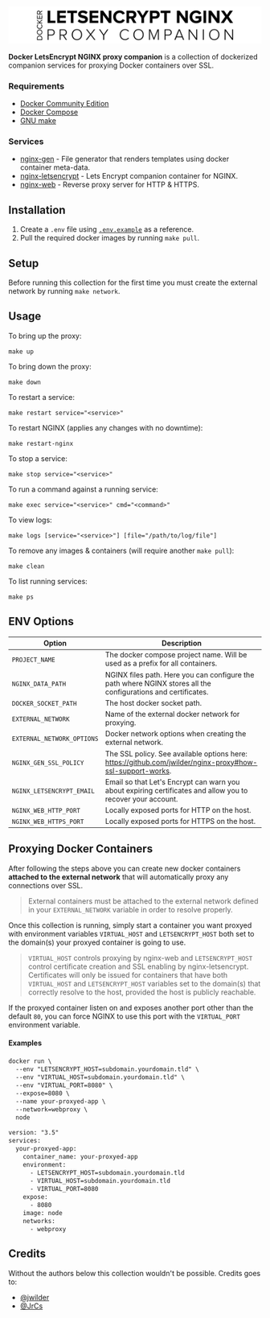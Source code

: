 <img src="logo/logo.png" />

**Docker LetsEncrypt NGINX proxy companion** is a collection of dockerized companion services for proxying Docker containers over SSL.

### Requirements

- [Docker Community Edition](https://www.docker.com/community-edition)
- [Docker Compose](https://docs.docker.com/compose/)
- [GNU make](https://www.gnu.org/software/make/)

### Services

- [nginx-gen](https://github.com/jwilder/docker-gen) - File generator that renders templates using docker container meta-data.
- [nginx-letsencrypt](https://github.com/nginx-proxy/docker-letsencrypt-nginx-proxy-companion) - Lets Encrypt companion container for NGINX.
- [nginx-web](https://hub.docker.com/_/nginx) - Reverse proxy server for HTTP & HTTPS.

## Installation

1. Create a `.env` file using [`.env.example`](.env.example) as a reference.
2. Pull the required docker images by running `make pull`.

## Setup

Before running this collection for the first time you must create the external network by running `make network`.

## Usage

To bring up the proxy:

```
make up
```

To bring down the proxy:

```
make down
```

To restart a service:

```
make restart service="<service>"
```

To restart NGINX (applies any changes with no downtime):

```
make restart-nginx
```

To stop a service:

```
make stop service="<service>"
```

To run a command against a running service:

```
make exec service="<service>" cmd="<command>"
```

To view logs:

```
make logs [service="<service>"] [file="/path/to/log/file"]
```

To remove any images & containers (will require another `make pull`):

```
make clean
```

To list running services:

```
make ps
```

## ENV Options
| Option                     | Description                                                                                                   |
| -------------------------- | ------------------------------------------------------------------------------------------------------------- |
| `PROJECT_NAME`             | The docker compose project name. Will be used as a prefix for all containers.                                 |
| `NGINX_DATA_PATH`          | NGINX files path. Here you can configure the path where NGINX stores all the configurations and certificates. |
| `DOCKER_SOCKET_PATH`       | The host docker socket path.                                                                                  |
| `EXTERNAL_NETWORK`         | Name of the external docker network for proxying.                                                             |
| `EXTERNAL_NETWORK_OPTIONS` | Docker network options when creating the external network.                                                    |
| `NGINX_GEN_SSL_POLICY`     | The SSL policy. See available options here: https://github.com/jwilder/nginx-proxy#how-ssl-support-works.     |
| `NGINX_LETSENCRYPT_EMAIL`  | Email so that Let's Encrypt can warn you about expiring certificates and allow you to recover your account.   |
| `NGINX_WEB_HTTP_PORT`      | Locally exposed ports for HTTP on the host.                                                                   |
| `NGINX_WEB_HTTPS_PORT`     | Locally exposed ports for HTTPS on the host.                                                                  |

## Proxying Docker Containers

After following the steps above you can create new docker containers **attached to the external network** that will automatically proxy any connections over SSL.
> External containers must be attached to the external network defined in your `EXTERNAL_NETWORK` variable in order to resolve properly.

Once this collection is running, simply start a container you want proxyed with environment variables `VIRTUAL_HOST` and `LETSENCRYPT_HOST` both set to the domain(s) your proxyed container is going to use.
> `VIRTUAL_HOST` controls proxying by nginx-web and `LETSENCRYPT_HOST` control certificate creation and SSL enabling by nginx-letsencrypt.
> Certificates will only be issued for containers that have both `VIRTUAL_HOST` and `LETSENCRYPT_HOST` variables set to the domain(s) that correctly resolve to the host, provided the host is publicly reachable.

If the proxyed container listen on and exposes another port other than the default `80`, you can force NGINX to use this port with the `VIRTUAL_PORT` environment variable.

#### Examples
```
docker run \
  --env "LETSENCRYPT_HOST=subdomain.yourdomain.tld" \
  --env "VIRTUAL_HOST=subdomain.yourdomain.tld" \
  --env "VIRTUAL_PORT=8080" \
  --expose=8080 \
  --name your-proxyed-app \
  --network=webproxy \
  node
```

```
version: "3.5"
services:
  your-proxyed-app:
    container_name: your-proxyed-app
    environment:
      - LETSENCRYPT_HOST=subdomain.yourdomain.tld
      - VIRTUAL_HOST=subdomain.yourdomain.tld
      - VIRTUAL_PORT=8080
    expose:
      - 8080
    image: node
    networks:
      - webproxy
```

## Credits

Without the authors below this collection wouldn't be possible. Credits goes to:

* [@jwilder](https://github.com/jwilder)
* [@JrCs](https://github.com/JrCs)
